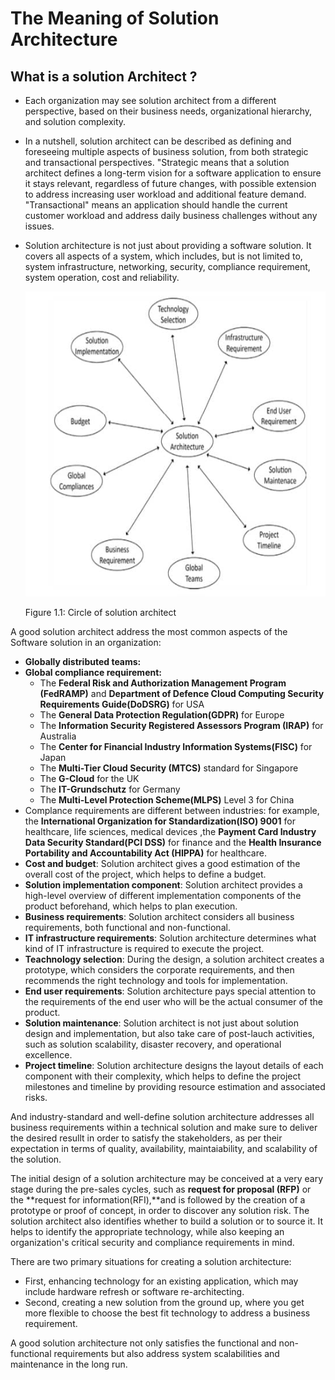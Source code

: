 # The Meaning of Solution Architecture

## What is a solution Architect ?

- Each organization may see solution architect from a different perspective, based on their business needs, organizational hierarchy, and solution complexity.
- In a nutshell, solution architect can be described as defining and foreseeing multiple aspects of business solution, from both strategic and transactional perspectives. "Strategic means
  that a solution architect defines a long-term vision for a software application to ensure it stays relevant, regardless of future changes, with possible extension  to address increasing
  user workload and additional feature demand. "Transactional" means an application should handle the current customer workload and address daily business challenges without any issues.
- Solution architecture is not just about providing a software solution. It covers all aspects of a system, which includes, but is not limited to, system infrastructure, networking, security,
  compliance requirement, system operation, cost and reliability.

  ![ Figure 1.1:](https://github.com/rex-makusia/Solution-Architects-Handbook/blob/main/Figure-1-1.jpg)

  Figure 1.1:  Circle of solution architect
 
A good solution architect address the most common aspects of the Software solution in an organization:

- **Globally distributed teams:**
- **Global compliance requirement:**
  - The **Federal Risk and Authorization Management Program (FedRAMP)** and **Department of Defence Cloud Computing Security Requirements Guide(DoDSRG)** for USA
  - The **General Data Protection Regulation(GDPR)** for Europe
  - The **Information Security Registered Assessors Program (IRAP)** for Australia
  - The **Center for Financial Industry Information Systems(FISC)** for Japan
  - The **Multi-Tier Cloud Security (MTCS)** standard for Singapore
  - The **G-Cloud** for the UK
  - The **IT-Grundschutz** for Germany
  - The **Multi-Level Protection Scheme(MLPS)** Level 3 for China
- Complance requirements are different between industries: for example, the **International Organization for Standardization(ISO) 9001** for healthcare, life sciences, medical devices ,the **Payment Card Industry Data Security Standard(PCI DSS)** for finance and the **Health Insurance Portability and Accountability Act (HIPPA)** for healthcare.
- **Cost and budget**: Solution architect gives a good estimation of the overall cost of the project, which helps to define a budget.
- **Solution implementation component**: Solution architect provides a high-level overview of different implementation components of the product beforehand, which helps to plan execution.
- **Business requirements**: Solution architect considers all business requirements, both functional and non-functional.
- **IT infrastructure requirements**: Solution architecture determines what kind of IT infrastructure is required to execute the project.
- **Teachnology selection**: During the design, a solution architect creates a prototype, which considers the corporate requirements, and then recommends the right technology and tools for implementation. 
- **End user requirements**: Solution architecture pays special attention to the requirements of the end user who will be the actual consumer of the product. 
- **Solution maintenance**: Solution architect is not just about solution design and implementation, but also take care of post-lauch activities, such as solution scalability, disaster recovery, and operational excellence.
- **Project timeline**: Solution architecture designs the layout details of each component with their complexity, which helps to define the project milestones and timeline by providing resource estimation and associated risks.

And industry-standard and well-define solution architecture addresses all business requirements within a technical solution and make sure to deliver the desired resullt in order to satisfy  the stakeholders, as per their expectation in terms of quality, availability, maintaiability, and scalability of the solution.

The initial design of a solution architecture may be conceived at a very eary stage during the pre-sales cycles, such as **request for proposal (RFP)** or the **request for information(RFI),**and is followed by the creation of a prototype or proof of concept, in order to
discover any solution risk. The solution architect also identifies whether to build a solution or to source it. It helps to identify the 
appropriate technology, while also keeping an organization's critical security and compliance requirements in mind.

There are two primary situations for creating a solution architecture:
- First, enhancing technology for an existing application, which may include hardware refresh or software re-architecting.
- Second, creating a new solution from the ground up, where you get more flexible to choose the best fit technology to address a business requirement.

A good solution architecture not only satisfies the functional and non-functional requirements but also address system scalabilities and maintenance in the long run.
